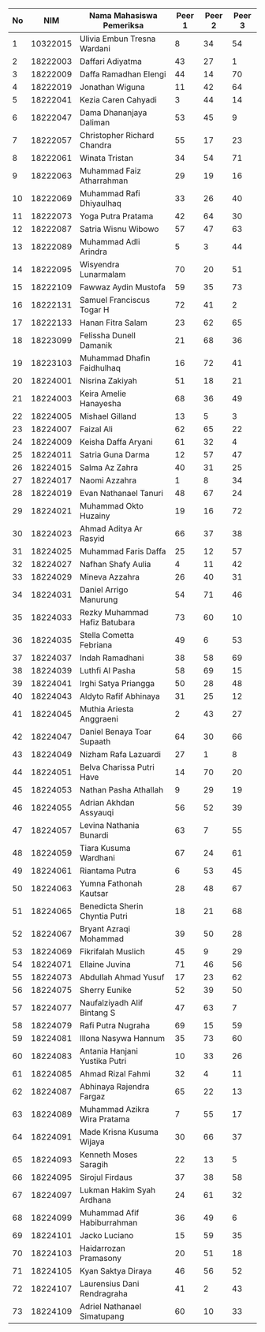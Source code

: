 
| No | NIM | Nama Mahasiswa Pemeriksa | Peer 1 | Peer 2 | Peer 3 |
|----|-----|--------------------------|--------|--------|--------|
| 1 | 10322015 | Ulivia Embun Tresna Wardani | 8 | 34 | 54 |
| 2 | 18222003 | Daffari Adiyatma | 43 | 27 | 1 |
| 3 | 18222009 | Daffa Ramadhan Elengi | 44 | 14 | 70 |
| 4 | 18222019 | Jonathan Wiguna | 11 | 42 | 64 |
| 5 | 18222041 | Kezia Caren Cahyadi | 3 | 44 | 14 |
| 6 | 18222047 | Dama Dhananjaya Daliman | 53 | 45 | 9 |
| 7 | 18222057 | Christopher Richard Chandra | 55 | 17 | 23 |
| 8 | 18222061 | Winata Tristan | 34 | 54 | 71 |
| 9 | 18222063 | Muhammad Faiz Atharrahman | 29 | 19 | 16 |
| 10 | 18222069 | Muhammad Rafi Dhiyaulhaq | 33 | 26 | 40 |
| 11 | 18222073 | Yoga Putra Pratama | 42 | 64 | 30 |
| 12 | 18222087 | Satria Wisnu Wibowo | 57 | 47 | 63 |
| 13 | 18222089 | Muhammad Adli Arindra | 5 | 3 | 44 |
| 14 | 18222095 | Wisyendra Lunarmalam | 70 | 20 | 51 |
| 15 | 18222109 | Fawwaz Aydin Mustofa | 59 | 35 | 73 |
| 16 | 18222131 | Samuel Franciscus Togar H | 72 | 41 | 2 |
| 17 | 18222133 | Hanan Fitra Salam | 23 | 62 | 65 |
| 18 | 18223099 | Felissha Dunell Damanik | 21 | 68 | 36 |
| 19 | 18223103 | Muhammad Dhafin Faidhulhaq | 16 | 72 | 41 |
| 20 | 18224001 | Nisrina Zakiyah | 51 | 18 | 21 |
| 21 | 18224003 | Keira Amelie Hanayesha | 68 | 36 | 49 |
| 22 | 18224005 | Mishael Gilland | 13 | 5 | 3 |
| 23 | 18224007 | Faizal Ali | 62 | 65 | 22 |
| 24 | 18224009 | Keisha Daffa Aryani | 61 | 32 | 4 |
| 25 | 18224011 | Satria Guna Darma | 12 | 57 | 47 |
| 26 | 18224015 | Salma Az Zahra | 40 | 31 | 25 |
| 27 | 18224017 | Naomi Azzahra | 1 | 8 | 34 |
| 28 | 18224019 | Evan Nathanael Tanuri | 48 | 67 | 24 |
| 29 | 18224021 | Muhammad Okto Huzainy | 19 | 16 | 72 |
| 30 | 18224023 | Ahmad Aditya Ar Rasyid | 66 | 37 | 38 |
| 31 | 18224025 | Muhammad Faris Daffa | 25 | 12 | 57 |
| 32 | 18224027 | Nafhan Shafy Aulia | 4 | 11 | 42 |
| 33 | 18224029 | Mineva Azzahra | 26 | 40 | 31 |
| 34 | 18224031 | Daniel Arrigo Manurung | 54 | 71 | 46 |
| 35 | 18224033 | Rezky Muhammad Hafiz Batubara | 73 | 60 | 10 |
| 36 | 18224035 | Stella Cometta Febriana | 49 | 6 | 53 |
| 37 | 18224037 | Indah Ramadhani | 38 | 58 | 69 |
| 38 | 18224039 | Luthfi Al Pasha | 58 | 69 | 15 |
| 39 | 18224041 | Irghi Satya Priangga | 50 | 28 | 48 |
| 40 | 18224043 | Aldyto Rafif Abhinaya | 31 | 25 | 12 |
| 41 | 18224045 | Muthia Ariesta Anggraeni | 2 | 43 | 27 |
| 42 | 18224047 | Daniel Benaya Toar Supaath | 64 | 30 | 66 |
| 43 | 18224049 | Nizham Rafa Lazuardi | 27 | 1 | 8 |
| 44 | 18224051 | Belva Charissa Putri Have | 14 | 70 | 20 |
| 45 | 18224053 | Nathan Pasha Athallah | 9 | 29 | 19 |
| 46 | 18224055 | Adrian Akhdan Assyauqi | 56 | 52 | 39 |
| 47 | 18224057 | Levina Nathania Bunardi | 63 | 7 | 55 |
| 48 | 18224059 | Tiara Kusuma Wardhani | 67 | 24 | 61 |
| 49 | 18224061 | Riantama Putra | 6 | 53 | 45 |
| 50 | 18224063 | Yumna Fathonah Kautsar | 28 | 48 | 67 |
| 51 | 18224065 | Benedicta Sherin Chyntia Putri | 18 | 21 | 68 |
| 52 | 18224067 | Bryant Azraqi Mohammad | 39 | 50 | 28 |
| 53 | 18224069 | Fikrifalah Muslich | 45 | 9 | 29 |
| 54 | 18224071 | Ellaine Juvina | 71 | 46 | 56 |
| 55 | 18224073 | Abdullah Ahmad Yusuf | 17 | 23 | 62 |
| 56 | 18224075 | Sherry Eunike | 52 | 39 | 50 |
| 57 | 18224077 | Naufalziyadh Alif Bintang S | 47 | 63 | 7 |
| 58 | 18224079 | Rafi Putra Nugraha | 69 | 15 | 59 |
| 59 | 18224081 | Illona Nasywa Hannum | 35 | 73 | 60 |
| 60 | 18224083 | Antania Hanjani Yustika Putri | 10 | 33 | 26 |
| 61 | 18224085 | Ahmad Rizal Fahmi | 32 | 4 | 11 |
| 62 | 18224087 | Abhinaya Rajendra Fargaz | 65 | 22 | 13 |
| 63 | 18224089 | Muhammad Azikra Wira Pratama | 7 | 55 | 17 |
| 64 | 18224091 | Made Krisna Kusuma Wijaya | 30 | 66 | 37 |
| 65 | 18224093 | Kenneth Moses Saragih | 22 | 13 | 5 |
| 66 | 18224095 | Sirojul Firdaus | 37 | 38 | 58 |
| 67 | 18224097 | Lukman Hakim Syah Ardhana | 24 | 61 | 32 |
| 68 | 18224099 | Muhammad Afif Habiburrahman | 36 | 49 | 6 |
| 69 | 18224101 | Jacko Luciano | 15 | 59 | 35 |
| 70 | 18224103 | Haidarrozan Pramasony | 20 | 51 | 18 |
| 71 | 18224105 | Kyan Saktya Diraya | 46 | 56 | 52 |
| 72 | 18224107 | Laurensius Dani Rendragraha | 41 | 2 | 43 |
| 73 | 18224109 | Adriel Nathanael Simatupang | 60 | 10 | 33 |
